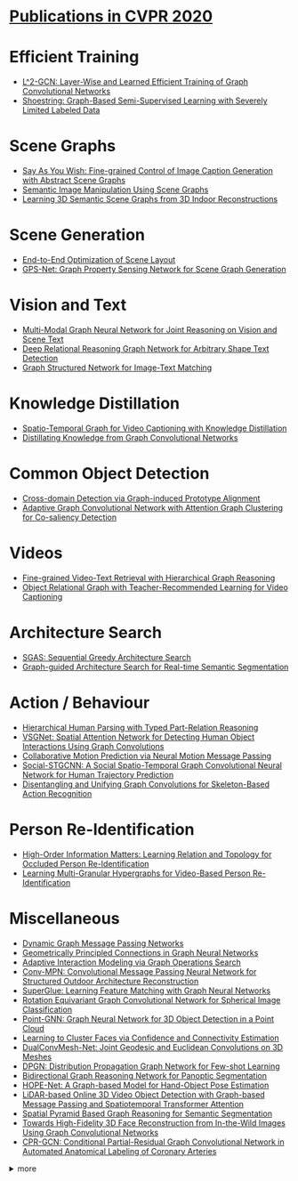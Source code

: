 # [Publications in CVPR 2020](http://cvpr2020.thecvf.com/program/main-conference)



# Efficient Training
- [L^2-GCN: Layer-Wise and Learned Efficient Training of Graph Convolutional Networks](https://github.com/naganandy/graph-based-deep-learning-literature/blob/master/conference-publications/folders/publications_cvpr20/l2gcn_cvpr20/README.md)
- [Shoestring: Graph-Based Semi-Supervised Learning with Severely Limited Labeled Data](https://github.com/naganandy/graph-based-deep-learning-literature/blob/master/conference-publications/folders/publications_cvpr20/shoestring_cvpr20/README.md)



# Scene Graphs
- [Say As You Wish: Fine-grained Control of Image Caption Generation with Abstract Scene Graphs](https://github.com/naganandy/graph-based-deep-learning-literature/blob/master/conference-publications/folders/publications_cvpr20/asg2caption_cvpr20/README.md)
- [Semantic Image Manipulation Using Scene Graphs](https://github.com/naganandy/graph-based-deep-learning-literature/blob/master/conference-publications/folders/publications_cvpr20/simsg_cvpr20/README.md)
- [Learning 3D Semantic Scene Graphs from 3D Indoor Reconstructions](https://github.com/naganandy/graph-based-deep-learning-literature/blob/master/conference-publications/folders/publications_cvpr20/3dssg_cvpr20/README.md)



# Scene Generation
- [End-to-End Optimization of Scene Layout](https://github.com/naganandy/graph-based-deep-learning-literature/blob/master/conference-publications/folders/publications_cvpr20/3dsln_cvpr20/README.md)
- [GPS-Net: Graph Property Sensing Network for Scene Graph Generation](https://github.com/naganandy/graph-based-deep-learning-literature/blob/master/conference-publications/folders/publications_cvpr20/gpsnet_cvpr20/README.md)



# Vision and Text
- [Multi-Modal Graph Neural Network for Joint Reasoning on Vision and Scene Text](https://github.com/naganandy/graph-based-deep-learning-literature/blob/master/conference-publications/folders/publications_cvpr20/mmgnn_cvpr20/README.md)
- [Deep Relational Reasoning Graph Network for Arbitrary Shape Text Detection](https://github.com/naganandy/graph-based-deep-learning-literature/blob/master/conference-publications/folders/publications_cvpr20/drrg_cvpr20/README.md)
- [Graph Structured Network for Image-Text Matching](https://github.com/naganandy/graph-based-deep-learning-literature/blob/master/conference-publications/folders/publications_cvpr20/gsmn_cvpr20/README.md)



# Knowledge Distillation
- [Spatio-Temporal Graph for Video Captioning with Knowledge Distillation](https://github.com/naganandy/graph-based-deep-learning-literature/blob/master/conference-publications/folders/publications_cvpr20/stvideo_cvpr20/README.md)
- [Distillating Knowledge from Graph Convolutional Networks](https://github.com/naganandy/graph-based-deep-learning-literature/blob/master/conference-publications/folders/publications_cvpr20/kdgcn_cvpr20/README.md)



# Common Object Detection
- [Cross-domain Detection via Graph-induced Prototype Alignment](https://github.com/naganandy/graph-based-deep-learning-literature/blob/master/conference-publications/folders/publications_cvpr20/gpa_cvpr20/README.md)
- [Adaptive Graph Convolutional Network with Attention Graph Clustering for Co-saliency Detection](https://github.com/naganandy/graph-based-deep-learning-literature/blob/master/conference-publications/folders/publications_cvpr20/gcagc_cvpr20/README.md)



# Videos
- [Fine-grained Video-Text Retrieval with Hierarchical Graph Reasoning](https://github.com/naganandy/graph-based-deep-learning-literature/blob/master/conference-publications/folders/publications_cvpr20/hgr_cvpr20/README.md)
- [Object Relational Graph with Teacher-Recommended Learning for Video Captioning](https://github.com/naganandy/graph-based-deep-learning-literature/blob/master/conference-publications/folders/publications_cvpr20/orgtlr_cvpr20/README.md)



# Architecture Search
- [SGAS: Sequential Greedy Architecture Search](https://github.com/naganandy/graph-based-deep-learning-literature/blob/master/conference-publications/folders/publications_cvpr20/sgas_cvpr20/README.md)
- [Graph-guided Architecture Search for Real-time Semantic Segmentation](https://github.com/naganandy/graph-based-deep-learning-literature/blob/master/conference-publications/folders/publications_cvpr20/gas_cvpr20/README.md)



# Action / Behaviour
- [Hierarchical Human Parsing with Typed Part-Relation Reasoning](https://github.com/naganandy/graph-based-deep-learning-literature/blob/master/conference-publications/folders/publications_cvpr20/hhp_cvpr20/README.md)
- [VSGNet: Spatial Attention Network for Detecting Human Object Interactions Using Graph Convolutions](https://github.com/naganandy/graph-based-deep-learning-literature/blob/master/conference-publications/folders/publications_cvpr20/vsgnet_cvpr20/README.md)
- [Collaborative Motion Prediction via Neural Motion Message Passing](https://github.com/naganandy/graph-based-deep-learning-literature/blob/master/conference-publications/folders/publications_cvpr20/nmmp_cvpr20/README.md)
- [Social-STGCNN: A Social Spatio-Temporal Graph Convolutional Neural Network for Human Trajectory Prediction](https://github.com/naganandy/graph-based-deep-learning-literature/blob/master/conference-publications/folders/publications_cvpr20/socialstgcnn_cvpr20/README.md)
- [Disentangling and Unifying Graph Convolutions for Skeleton-Based Action Recognition](https://github.com/naganandy/graph-based-deep-learning-literature/blob/master/conference-publications/folders/publications_cvpr20/msg3d_cvpr20/README.md)



# Person Re-Identification
- [High-Order Information Matters: Learning Relation and Topology for Occluded Person Re-Identification](https://github.com/naganandy/graph-based-deep-learning-literature/blob/master/conference-publications/folders/publications_cvpr20/honet_cvpr20/README.md)
- [Learning Multi-Granular Hypergraphs for Video-Based Person Re-Identification](https://github.com/naganandy/graph-based-deep-learning-literature/blob/master/conference-publications/folders/publications_cvpr20/mgh_cvpr20/README.md)



# Miscellaneous
- [Dynamic Graph Message Passing Networks](https://github.com/naganandy/graph-based-deep-learning-literature/blob/master/conference-publications/folders/publications_cvpr20/dgmn_cvpr20/README.md)
- [Geometrically Principled Connections in Graph Neural Networks](https://github.com/naganandy/graph-based-deep-learning-literature/blob/master/conference-publications/folders/publications_cvpr20/affgcn_cvpr20/README.md)
- [Adaptive Interaction Modeling via Graph Operations Search](https://github.com/naganandy/graph-based-deep-learning-literature/blob/master/conference-publications/folders/publications_cvpr20/gos_cvpr20/README.md)
- [Conv-MPN: Convolutional Message Passing Neural Network for Structured Outdoor Architecture Reconstruction](https://github.com/naganandy/graph-based-deep-learning-literature/blob/master/conference-publications/folders/publications_cvpr20/convmpn_cvpr20/README.md)
- [SuperGlue: Learning Feature Matching with Graph Neural Networks](https://github.com/naganandy/graph-based-deep-learning-literature/blob/master/conference-publications/folders/publications_cvpr20/superglue_cvpr20/README.md)
- [Rotation Equivariant Graph Convolutional Network for Spherical Image Classification](https://github.com/naganandy/graph-based-deep-learning-literature/blob/master/conference-publications/folders/publications_cvpr20/sgcn_cvpr20/README.md)
- [Point-GNN: Graph Neural Network for 3D Object Detection in a Point Cloud](https://github.com/naganandy/graph-based-deep-learning-literature/blob/master/conference-publications/folders/publications_cvpr20/pointgnn_cvpr20/README.md)
- [Learning to Cluster Faces via Confidence and Connectivity Estimation](https://github.com/naganandy/graph-based-deep-learning-literature/blob/master/conference-publications/folders/publications_cvpr20/gcnve_cvpr20/README.md)
- [DualConvMesh-Net: Joint Geodesic and Euclidean Convolutions on 3D Meshes](https://github.com/naganandy/graph-based-deep-learning-literature/blob/master/conference-publications/folders/publications_cvpr20/dcmnet_cvpr20/README.md)
- [DPGN: Distribution Propagation Graph Network for Few-shot Learning](https://github.com/naganandy/graph-based-deep-learning-literature/blob/master/conference-publications/folders/publications_cvpr20/dpgn_cvpr20/README.md)
- [Bidirectional Graph Reasoning Network for Panoptic Segmentation](https://github.com/naganandy/graph-based-deep-learning-literature/blob/master/conference-publications/folders/publications_cvpr20/bgrnet_cvpr20/README.md)
- [HOPE-Net: A Graph-based Model for Hand-Object Pose Estimation](https://github.com/naganandy/graph-based-deep-learning-literature/blob/master/conference-publications/folders/publications_cvpr20/hopenet_cvpr20/README.md)
- [LiDAR-based Online 3D Video Object Detection with Graph-based Message Passing and Spatiotemporal Transformer Attention](https://github.com/naganandy/graph-based-deep-learning-literature/blob/master/conference-publications/folders/publications_cvpr20/pmpnet_cvpr20/README.md)
- [Spatial Pyramid Based Graph Reasoning for Semantic Segmentation](https://github.com/naganandy/graph-based-deep-learning-literature/blob/master/conference-publications/folders/publications_cvpr20/spygr_cvpr20/README.md)
- [Towards High-Fidelity 3D Face Reconstruction from In-the-Wild Images Using Graph Convolutional Networks](https://github.com/naganandy/graph-based-deep-learning-literature/blob/master/conference-publications/folders/publications_cvpr20/gcn3dmm_cvpr20/README.md)
- [CPR-GCN: Conditional Partial-Residual Graph Convolutional Network in Automated Anatomical Labeling of Coronary Arteries](https://github.com/naganandy/graph-based-deep-learning-literature/blob/master/conference-publications/folders/publications_cvpr20/cprgcn_cvpr20/README.md)



<details> 
<summary> more </summary> 

- Dynamic Multiscale Graph Neural Networks for 3D Skeleton Based Human Motion Prediction	
- Skeleton-Based Action Recognition With Shift Graph Convolutional Network	
- A Hierarchical Graph Network for 3D Object Detection on Point Clouds	
- View-GCN: View-Based Graph Convolutional Network for 3D Shape Analysis	
- Geometric Structure Based and Regularized Depth Estimation From 360° Indoor Imagery
- Spatial-Temporal Graph Convolutional Network for Video-Based Person Re-Identification	
- Cross-View Correspondence Reasoning Based on Bipartite Graph Convolutional Network for Mammogram Mass Detection	
- Predicting Lymph Node Metastasis Using Histopathological Images Based on Multiple Instance Learning With Deep Graph Convolution	
- Pattern-Structure Diffusion for Multi-Task Learning

</details>
